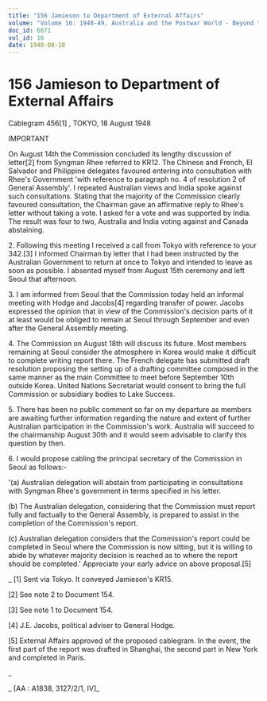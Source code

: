 ```yaml
---
title: "156 Jamieson to Department of External Affairs"
volume: "Volume 16: 1948-49, Australia and the Postwar World - Beyond the Region"
doc_id: 6871
vol_id: 16
date: 1948-08-18
---
```


# 156 Jamieson to Department of External Affairs

Cablegram 456[1] , TOKYO, 18 August 1948

IMPORTANT

On August 14th the Commission concluded its lengthy discussion of letter[2] from Syngman Rhee referred to KR12. The Chinese and French, El Salvador and Philippine delegates favoured entering into consultation with Rhee's Government 'with reference to paragraph no. 4 of resolution 2 of General Assembly'. I repeated Australian views and India spoke against such consultations. Stating that the majority of the Commission clearly favoured consultation, the Chairman gave an affirmative reply to Rhee's letter without taking a vote. I asked for a vote and was supported by India. The result was four to two, Australia and India voting against and Canada abstaining.

2\. Following this meeting I received a call from Tokyo with reference to your 342.[3] I informed Chairman by letter that I had been instructed by the Australian Government to return at once to Tokyo and intended to leave as soon as possible. I absented myself from August 15th ceremony and left Seoul that afternoon.

3\. I am informed from Seoul that the Commission today held an informal meeting with Hodge and Jacobs[4] regarding transfer of power. Jacobs expressed the opinion that in view of the Commission's decision parts of it at least would be obliged to remain at Seoul through September and even after the General Assembly meeting.

4\. The Commission on August 18th will discuss its future. Most members remaining at Seoul consider the atmosphere in Korea would make it difficult to complete writing report there. The French delegate has submitted draft resolution proposing the setting up of a drafting committee composed in the same manner as the main Committee to meet before September 10th outside Korea. United Nations Secretariat would consent to bring the full Commission or subsidiary bodies to Lake Success.

5\. There has been no public comment so far on my departure as members are awaiting further information regarding the nature and extent of further Australian participation in the Commission's work. Australia will succeed to the chairmanship August 30th and it would seem advisable to clarify this question by then.

6\. I would propose cabling the principal secretary of the Commission in Seoul as follows:-

'(a) Australian delegation will abstain from participating in consultations with Syngman Rhee's government in terms specified in his letter.

(b) The Australian delegation, considering that the Commission must report fully and factually to the General Assembly, is prepared to assist in the completion of the Commission's report.

(c) Australian delegation considers that the Commission's report could be completed in Seoul where the Commission is now sitting, but it is willing to abide by whatever majority decision is reached as to where the report should be completed.' Appreciate your early advice on above proposal.[5]

_ [1] Sent via Tokyo. It conveyed Jamieson's KR15.

[2] See note 2 to Document 154.

[3] See note 1 to Document 154.

[4] J.E. Jacobs, political adviser to General Hodge.

[5] External Affairs approved of the proposed cablegram. In the event, the first part of the report was drafted in Shanghai, the second part in New York and completed in Paris.

_

_ [AA : A1838, 3127/2/1, IV]_
